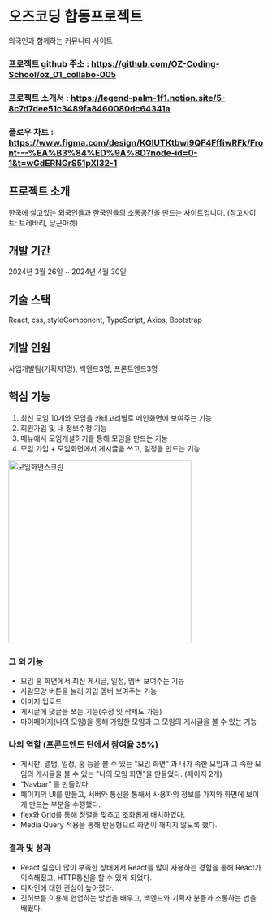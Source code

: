 # 오즈코딩 합동프로젝트 
외국인과 함께하는 커뮤니티 사이트 
### 프로젝트 github 주소 : <https://github.com/OZ-Coding-School/oz_01_collabo-005>
### 프로젝트 소개서 : <https://legend-palm-1f1.notion.site/5-8c7d7dee51c3489fa8460080dc64341a>
### 플로우 차트 : <https://www.figma.com/design/KGIUTKtbwi9QF4FffiwRFk/Front---%EA%B3%84%ED%9A%8D?node-id=0-1&t=wGdERNGrS51pXI32-1>
## 프로젝트 소개 
한국에 살고있는 외국인들과 한국인들의 소통공간을 만드는 사이트입니다. (참고사이트: 트레바리, 당근마켓)


## 개발 기간
2024년 3월 26일 ~ 2024년 4월 30일 

## 기술 스택 
React, css, styleComponent, TypeScript, Axios, Bootstrap


## 개발 인원 
사업개발팀(기획자1명), 백엔드3명, 프론트엔드3명

## 핵심 기능 
1. 최신 모임 10개와 모임을 카테고리별로 메인화면에 보여주는 기능
2. 회원가입 및 내 정보수정 기능
3. 메뉴에서 모임개설하기를 통해 모임을 만드는 기능
4. 모임 가입  + 모임화면에서 게시글을 쓰고, 일정을 만드는 기능
<img width="360" alt="모임화면스크린" src="https://github.com/choitoady/collaboration-Project/assets/153695936/bf339664-245e-45ac-af07-dfdd2409ea0e">

### 그 외 기능
- 모임 홈 화면에서 최신 게시글, 일정, 멤버 보여주는 기능    
- 사람모양 버튼을 눌러 가입 멤버 보여주는 기능   
- 이미지 업로드
- 게시글에 댓글을 쓰는 기능(수정 및 삭제도 가능) 
- 마이페이지(나의 모임)을 통해 가입한 모임과 그 모임의 게시글을 볼 수 있는 기능


### 나의 역할 (프론트엔드 단에서 참여율 35%)
- 게시판, 앨범, 일정, 홈 등을 볼 수 있는 "모임 화면” 과  내가 속한 모임과 그 속한 모임의 게시글을 볼 수 있는 "나의 모임 화면"을 만들었다. (페이지 2개)
- “Navbar” 를 만들었다.
-  페이지의 UI를 만들고, 서버와 통신을 통해서 사용자의 정보를 가져와 화면에 보이게 만드는 부분을 수행했다.
-  flex와 Grid를 통해 정렬을 맞추고 조화롭게 배치하였다.
-  Media Query 적용을 통해 반응형으로 화면이 깨지지 않도록 했다.


### 결과 및 성과 
- React 실습이 많이 부족한 상태에서 React를 많이 사용하는 경험을 통해 React가 익숙해졌고, HTTP통신을 할 수 있게 되었다.
- 디자인에 대한 관심이 높아졌다.
- 깃허브를 이용해 협업하는 방법을 배우고, 백엔드와 기획자 분들과 소통하는 법을 배웠다. 
